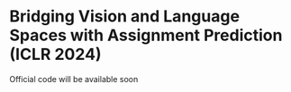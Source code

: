 # Bridging Vision and Language Spaces with Assignment Prediction (ICLR 2024)

Official code will be available soon
